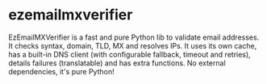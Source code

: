 # ezemailmxverifier
EzEmailMXVerifier is a fast and pure Python lib to validate email addresses. It checks syntax, domain, TLD, MX and resolves IPs. It uses its own cache, has a built-in DNS client (with configurable fallback, timeout and retries), details failures (translatable) and has extra functions. No external dependencies, it's pure Python!
